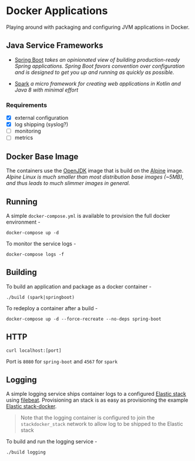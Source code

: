 # Docker Applications

Playing around with packaging and configuring JVM applications in Docker.

## Java Service Frameworks

- [Spring Boot](https://projects.spring.io/spring-boot/) _takes an opinionated view of building production-ready Spring applications. Spring Boot favors convention over configuration and is designed to get you up and running as quickly as possible._

- [Spark](http://sparkjava.com/) _a micro framework for creating web applications in Kotlin and Java 8 with minimal effort_

### Requirements

- [x] external configuration
- [x] log shipping (syslog?)
- [ ] monitoring
- [ ] metrics

## Docker Base Image

The containers use the [OpenJDK](https://hub.docker.com/\_/openjdk/) image that is build on the [Alpine](https://hub.docker.com/\_/alpine/) image. _Alpine Linux is much smaller than most distribution base images (~5MB), and thus leads to much slimmer images in general._

## Running

A simple `docker-compose.yml` is available to provision the full docker environment -

```console
docker-compose up -d
```

To monitor the service logs -

```console
docker-compose logs -f
```

## Building

To build an application and package as a docker container -

```console
./build (spark|springboot)
```

To redeploy a container after a build -

```console
docker-compose up -d --force-recreate --no-deps spring-boot
```

## HTTP

```console
curl localhost:[port]
```

Port is `8080` for `spring-boot` and `4567` for `spark`

## Logging

A simple logging service ships container logs to a configured [Elastic stack](https://www.elastic.co/) using [filebeat](https://www.elastic.co/products/beats/filebeat). Provisioning an stack is as easy as provisioning the example [Elastic stack-docker](https://github.com/elastic/stack-docker).

> Note that the logging container is configured to join the `stackdocker_stack`
> network to allow log to be shipped to the Elastic stack

To build and run the logging service -

```console
./build logging
```
